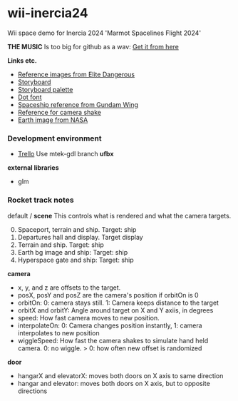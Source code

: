 # wii-inercia24
Wii space demo for Inercia 2024
'Marmot Spacelines Flight 2024'


**THE MUSIC**
Is too big for github as a wav: [Get it from here](https://drive.google.com/file/d/1VkxwGh8k3hsZa7Vxt1_ewXTYOgXAhrci/view?usp=drive_link)


**Links etc.**

- [Reference images from Elite Dangerous](https://imgur.com/a/inercia-space-reference-klIk9j2)
- [Storyboard](https://imgur.com/a/Z9nxCJp)
- [Storyboard palette](https://lospec.com/palette-list/ink)
- [Dot font](https://www.1001fonts.com/led-counter-7-font.html)
- [Spaceship reference from Gundam Wing](https://imgur.com/a/9OB9rev)
- [Reference for camera shake](https://www.youtube.com/watch?v=Qedlb82Ru6w)
- [Earth image from NASA](https://images.nasa.gov/details/PIA00122)


### Development environment
- [Trello](https://trello.com/b/iNhn7PfS/wii-inercia24)
Use mtek-gdl branch **ufbx**

**external libraries**
- glm

### Rocket track notes

default / **scene**
This controls what is rendered and what the camera targets.

0. Spaceport, terrain and ship. Target: ship
1. Departures hall and display. Target display
2. Terrain and ship. Target: ship
3. Earth bg image and ship: Target: ship
4. Hyperspace gate and ship: Target: ship

**camera**
- x, y, and z are offsets to the target.
- posX, posY and posZ are the camera's position if orbitOn is 0
- orbitOn:  0: camera stays still. 1: Camera keeps distance to the target
- orbitX and orbitY: Angle around target on X and Y axiis, in degrees
- speed: How fast camera moves to new position.
- interpolateOn: 0: Camera changes position instantly, 1: camera interpolates to new position
- wiggleSpeed: How fast the camera shakes to simulate hand held camera. 0: no wiggle. > 0: how often new offset is randomized

**door**
- hangarX and elevatorX: moves both doors on X axis to same direction
- hangar and elevator: moves both doors on X axis, but to opposite directions